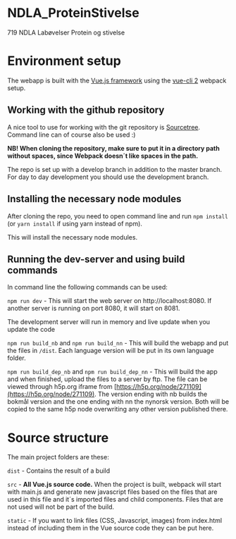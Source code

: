 # NDLA_ProteinStivelse

719 NDLA Labøvelser Protein og stivelse

# Environment setup

The webapp is built with the [Vue.js framework](https://vuejs.org/) using the [vue-cli 2](https://github.com/vuejs/vue-cli/tree/master) webpack setup.

## Working with the github repository

A nice tool to use for working with the git repository is [Sourcetree](https://www.sourcetreeapp.com/). Command line can of course also be used :)

**NB! When cloning the repository, make sure to put it in a directory path without spaces, since Webpack doesn´t like spaces in the path.**

The repo is set up with a develop branch in addition to the master branch. For day to day development you should use the development branch.

## Installing the necessary node modules

After cloning the repo, you need to open command line and run `npm install` (or `yarn install` if using yarn instead of npm).

This will install the necessary node modules.

## Running the dev-server and using build commands

In command line the following commands can be used:

`npm run dev` - This will start the web server on http://localhost:8080. If another server is running on port 8080, it will start on 8081.

The development server will run in memory and live update when you update the code

`npm run build_nb` and `npm run build_nn` - This will build the webapp and put the files in `/dist`. Each language version will be put in its own language folder.

`npm run build_dep_nb` and `npm run build_dep_nn` - This will build the app and when finished, upload the files to a server by ftp. The file can be viewed through h5p.org iframe from [https://h5p.org/node/271109](https://h5p.org/node/271109). The version ending with nb builds the bokmål version and the one ending with nn the nynorsk version. Both will be copied to the same h5p node overwriting any other version published there.

# Source structure

The main project folders are these:

`dist` - Contains the result of a build

`src` - **All Vue.js source code.** When the project is built, webpack will start with main.js and generate new javascript files based on the files that are used in this file and it´s imported files and child components. Files that are not used will not be part of the build.

`static` - If you want to link files (CSS, Javascript, images) from index.html instead of including them in the Vue source code they can be put here.
